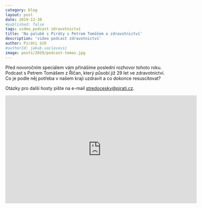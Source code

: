 ```yaml
---
category: blog
layout: post
date: 2019-12-30
#published: false
tags: video_podcast zdravotnictví
title: 'Na palubě s Piráty s Petrem Tomášem o zdravotnictví'
description: 'video podcast zdravotnictví'
author: Piráti SčK
#authorId: jakub.vaclavovic
image: posts/2019/podcast-tomas.jpg
---
```


Před novoročním speciálem vám přinášíme poslední rozhovor tohoto roku. Podcast s Petrem Tomášem z Říčan, který působí již 29 let ve zdravotnictví. Co je podle něj potřeba v našem kraji uzdravit a co dokonce resuscitovat? 

Otázky pro další hosty pište na e-mail stredocesky@pirati.cz.

<iframe width="600" height="338" src="https://www.youtube.com/embed/8ekx7ZKPnwI" frameborder="0" allow="accelerometer; autoplay; encrypted-media; gyroscope; picture-in-picture" allowfullscreen></iframe>

